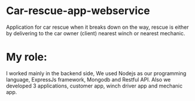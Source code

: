 # Car-rescue-app-webservice

Application for car rescue when it breaks down on the way, rescue is either by delivering to the car owner (client) nearest winch or nearest mechanic. 
# My role:
I worked mainly in the backend side, We used Nodejs as our programming language, ExpressJs framework, Mongodb and Restful API. Also we developed 3 applications, customer app, winch driver app and mechanic app.

